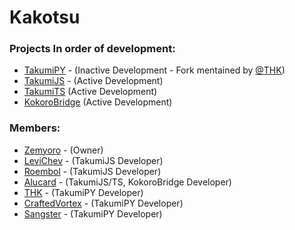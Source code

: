 # Kakotsu

### Projects In order of development:
* [TakumiPY](https://github.com/ducanh2002123/Takumi) - (Inactive Development - Fork mentained by [@THK](https://github.com/ducanh2002123))
* [TakumiJS]() - (Active Development)
* [TakumiTS]() (Active Development)
* [KokoroBridge]() (Active Development)

### Members:

* [Zemyoro](https://github.com/zemyoro) - (Owner)
* [LeviChev](https://github.com/levichlev) - (TakumiJS Developer)
* [Roembol](https://github.com/roembol2000) - (TakumiJS Developer)
* [Alucard](https://github.com/MinxterYT) - (TakumiJS/TS, KokoroBridge Developer)
* [THK](https://github.com/ducanh2002123) - (TakumiPY Developer)
* [CraftedVortex](https://github.com/CraftedVortex) - (TakumiPY Developer)
* [Sangster](https://github.com/Sangster-5) - (TakumiPY Developer)
